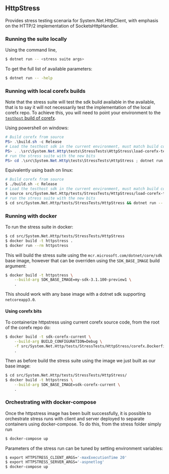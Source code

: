 ## HttpStress

Provides stress testing scenaria for System.Net.HttpClient, with emphasis on the HTTP/2 implementation of SocketsHttpHandler.

### Running the suite locally

Using the command line,

```bash
$ dotnet run -- <stress suite args>
```

To get the full list of available parameters:

```bash
$ dotnet run -- -help
```

### Running with local corefx builds

Note that the stress suite will test the sdk build available in the available,
that is to say it will not necessarily test the implementation of the local corefx repo.
To achieve this, you will need to point your environment to the [`testhost` build of corefx](https://github.com/dotnet/coreclr/blob/master/Documentation/building/testing-with-corefx.md).

Using powershell on windows:

```powershell
# Build corefx from source
PS> .\build.sh -c Release
# Load the testhost sdk in the current environment, must match build configuration
PS> . .\src\System.Net.Http\tests\StressTests\HttpStress\load-corefx-testhost.ps1 -c Release
# run the stress suite with the new bits
PS> cd .\src\System.Net.Http\tests\StressTests\HttpStress ; dotnet run -c Release -- <stress args>
```

Equivalently using bash on linux:

```bash
# Build corefx from source
$ ./build.sh -c Release
# Load the testhost sdk in the current environment, must match build configuration
$ source src/System.Net.Http/tests/StressTests/HttpStress/load-corefx-testhost.sh -c Release
# run the stress suite with the new bits
$ cd src/System.Net.Http/tests/StressTests/HttpStress && dotnet run -- <stress args>
```

### Running with docker

To run the stress suite in docker:

```bash
$ cd src/System.Net.Http/tests/StressTests/HttpStress
$ docker build -t httpstress .
$ docker run --rm httpstress
```

This will build the stress suite using the `mcr.microsoft.com/dotnet/core/sdk` base image,
however that can be overriden using the `SDK_BASE_IMAGE` build argument:

```bash
$ docker build -t httpstress \
    --build-arg SDK_BASE_IMAGE=my-sdk-3.1.100-preview1 \
    .
```

This should work with any base image with a dotnet sdk supporting `netcoreapp3.0`.

#### Using corefx bits

To containerize httpstress using current corefx source code, from the root of the corefx repo do:
```bash
$ docker build -t sdk-corefx-current \
    --build-arg BUILD_CONFIGURATION=Debug \
    -f src/System.Net.Http/tests/StressTests/HttpStress/corefx.Dockerfile \
    .
```
Then as before build the stress suite using the image we just built as our base image:
```bash
$ cd src/System.Net.Http/tests/StressTests/HttpStress/
$ docker build -t httpstress \
    --build-arg SDK_BASE_IMAGE=sdk-corefx-current \
    .
```

### Orchestrating with docker-compose

Once the httpstress image has been built successfully, 
it is possible to orchestrate stress runs with client and server deployed to separate containers
using docker-compose. 
To do this, from the stress folder simply run
```bash
$ docker-compose up
```
Parameters of the stress run can be tuned by setting environment variables:
```bash
$ export HTTPSTRESS_CLIENT_ARGS='-maxExecutionTime 20'
$ export HTTPSTRESS_SERVER_ARGS='-aspnetlog'
$ docker-compose up
```
